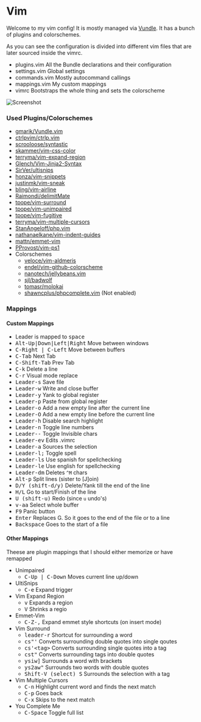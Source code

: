 Vim
====

Welcome to my vim config! It is mostly managed via [Vundle](https://github.com/gmarik/vundle/).
It has a bunch of plugins and colorschemes.

As you can see the configuration is divided into different vim files that are later sourced inside the vimrc.

* plugins.vim     All the Bundle declarations and their configuration
* settings.vim    Global settings
* commands.vim    Mostly autocommand callings
* mappings.vim    My custom mappings
* vimrc           Bootstraps the whole thing and sets the colorscheme

![Screenshot](http://i.imgur.com/3oxUMER.png)

### Used Plugins/Colorschemes

* [gmarik/Vundle.vim](https://github.com/gmarik/Vundle.vim)
* [ctrlpvim/ctrlp.vim](https://github.com/ctrlpvim/ctrlp.vim)
* [scrooloose/syntastic](https://github.com/scrooloose/syntastic)
* [skammer/vim-css-color](https://github.com/skammer/vim-css-color)
* [terryma/vim-expand-region](https://github.com/terryma/vim-expand-region)
* [Glench/Vim-Jinja2-Syntax](https://github.com/Glench/Vim-Jinja2-Syntax)
* [SirVer/ultisnips](https://github.com/SirVer/ultisnips)
* [honza/vim-snippets](https://github.com/honza/vim-snippets)
* [justinmk/vim-sneak](https://github.com/justinmk/vim-sneak)
* [bling/vim-airline](https://github.com/bling/vim-airline)
* [Raimondi/delimitMate](https://github.com/Raimondi/delimitMate)
* [tpope/vim-surround](https://github.com/tpope/vim-surround)
* [tpope/vim-unimpaired](https://github.com/tpope/vim-unimpaired)
* [tpope/vim-fugitive](https://github.com/tpope/vim-fugitive)
* [terryma/vim-multiple-cursors](https://github.com/terryma/vim-multiple-cursors)
* [StanAngeloff/php.vim](https://github.com/StanAngeloff/php.vim)
* [nathanaelkane/vim-indent-guides](https://github.com/nathanaelkane/vim-indent-guides)
* [mattn/emmet-vim](https://github.com/mattn/emmet-vim)
* [PProvost/vim-ps1](https://github.com/PProvost/vim-ps1)
* Colorschemes
    - [veloce/vim-aldmeris](https://github.com/veloce/vim-aldmeris)
    - [endel/vim-github-colorscheme](https://github.com/endel/vim-github-colorscheme)
    - [nanotech/jellybeans.vim](https://github.com/nanotech/jellybeans.vim)
    - [sjl/badwolf](https://github.com/sjl/badwolf)
    - [tomasr/molokai](https://github.com/tomasr/molokai)
    - [shawncplus/phpcomplete.vim](https://github.com/shawncplus/phpcomplete.vim) (Not enabled)

### Mappings

#### Custom Mappings

* Leader is mapped to <kbd>space</kbd>
* <kbd>Alt-Up|Down|Left|Right</kbd> Move between windows
* <kbd>C-Right | C-Left</kbd> Move between buffers
* <kbd>C-Tab</kbd> Next Tab
* <kbd>C-Shift-Tab</kbd> Prev Tab
* <kbd>C-k</kbd> Delete a line
* <kbd>C-r</kbd> Visual mode replace
* <kbd>Leader-s</kbd> Save file
* <kbd>Leader-w</kbd> Write and close buffer
* <kbd>Leader-y</kbd> Yank to global register
* <kbd>Leader-p</kbd> Paste from global register
* <kbd>Leader-o</kbd> Add a new empty line after the current line
* <kbd>Leader-O</kbd> Add a new empty line before the current line
* <kbd>Leader-h</kbd> Disable search highlight
* <kbd>Leader-n</kbd> Toggle line numbers
* <kbd>Leader--</kbd> Toggle Invisible chars
* <kbd>Leader-ev</kbd> Edits .vimrc
* <kbd>Leader-a</kbd> Sources the selection
* <kbd>Leader-l;</kbd> Toggle spell
* <kbd>Leader-ls</kbd> Use spanish for spellchecking
* <kbd>Leader-le</kbd> Use english for spellchecking
* <kbd>Leader-dm</kbd> Deletes `^M` chars
* <kbd>Alt-p</kbd> Split lines (sister to [J]oin)
* <kbd>D/Y (shift-d/y)</kbd> Delete/Yank till the end of the line
* <kbd>H/L</kbd> Go to start/Finish of the line
* <kbd>U (shift-u)</kbd> Redo (since `u` undo's)
* <kbd>v-aa</kbd> Select whole buffer
* <kbd>F9</kbd> Panic button
* <kbd>Enter</kbd> Replaces G. So it goes to the end of the file or to a line
* <kbd>Backspace</kbd> Goes to the start of a file

#### Other Mappings

Theese are plugin mappings that I should either memorize or have remapped

* Unimpaired
    * <kbd>C-Up | C-Down</kbd> Moves current line up/down
* UltiSnips
    * <kbd>C-e</kbd> Expand trigger
* Vim Expand Region
    * <kbd>v</kbd> Expands a region
    * <kbd>V</kbd> Shrinks a regio
* Emmet-Vim
    * <kbd>C-Z-,</kbd> Expand emmet style shortcuts (on insert mode)
* Vim Surround
    * <kbd>leader-r</kbd> Shortcut for surrounding a word
    * <kbd>cs"'</kbd> Converts surrounding double quotes into single qoutes
    * <kbd>cs'\<tag\></kbd> Converts surrounding single quotes into a tag
    * <kbd>cst"</kbd> Converts surrounding tags into double quotes
    * <kbd>ysiw]</kbd> Surrounds a word with brackets
    * <kbd>ys2aw"</kbd> Surrounds two words with double quotes
    * <kbd>Shift-V (select) S<tag></kbd> Surrounds the selection with a tag
* Vim Multiple Cursors
    * <kbd>C-n</kbd> Highlight current word and finds the next match
    * <kbd>C-p</kbd> Goes back
    * <kbd>C-x</kbd> Skips to the next match
* You Complete Me
    * <kbd>C-Space</kbd> Toggle full list
